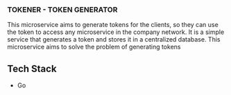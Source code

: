 ### TOKENER - TOKEN GENERATOR

This microservice aims to generate tokens for the clients, so they can use the token to access any microservice in the company network. It is a simple service that generates a token and stores it in a centralized database. This microservice aims to solve the problem of generating tokens 

## Tech Stack

- Go